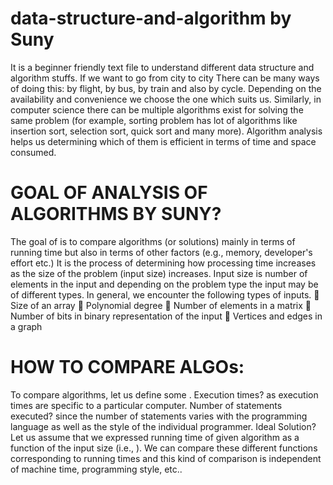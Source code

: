# data-structure-and-algorithm by Suny
It is a beginner friendly text file to understand different data structure and algorithm stuffs.
If we want to go from city to city There can be many ways of doing this: by flight, by bus, by train
and also by cycle. Depending on the availability and convenience we choose the one which suits us.
Similarly, in computer science there can be multiple algorithms exist for solving the same problem (for example, sorting problem has lot of algorithms like insertion sort, selection sort, quick sort and many more).
Algorithm analysis helps us determining which of them is efficient in terms of time and space consumed.

# GOAL OF ANALYSIS OF ALGORITHMS BY SUNY?
The goal of is to compare algorithms (or solutions) mainly in terms of running
time but also in terms of other factors (e.g., memory, developer's effort etc.)
It is the process of determining how processing time increases as the size of the problem (input size)
increases. Input size is number of elements in the input and depending on the problem type the input may
be of different types. In general, we encounter the following types of inputs.
 Size of an array
 Polynomial degree
 Number of elements in a matrix
 Number of bits in binary representation of the input
 Vertices and edges in a graph

# HOW TO COMPARE ALGOs:
To compare algorithms, let us define some .
Execution times? as execution times are specific to a particular computer.
Number of statements executed? since the number of statements varies with the
programming language as well as the style of the individual programmer.
Ideal Solution?
Let us assume that we expressed running time of given algorithm as a function of the input size (i.e.,
). We can compare these different functions corresponding to running times and this kind of
comparison is independent of machine time, programming style, etc..


